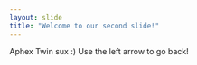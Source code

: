 ```yaml
---
layout: slide
title: "Welcome to our second slide!"
---
```

Aphex Twin sux :)
Use the left arrow to go back!
